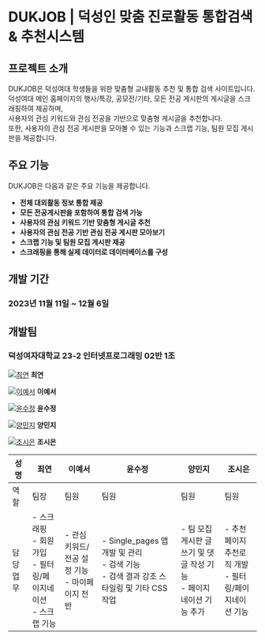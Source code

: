 # DUKJOB | 덕성인 맞춤 진로활동 통합검색 & 추천시스템

## 프로젝트 소개

DUKJOB은 덕성여대 학생들을 위한 맞춤형 교내활동 추천 및 통합 검색 사이트입니다. <br>
덕성여대 메인 홈페이지의 행사/특강, 공모전/기타, 모든 전공 게시판의 게시글을 스크래핑하여 제공하며, <br>사용자의 관심 키워드와 관심 전공을 기반으로 맞춤형 게시글을 추천합니다. <br>
또한, 사용자의 관심 전공 게시판을 모아볼 수 있는 기능과 스크랩 기능, 팀원 모집 게시판을 제공합니다.



## 주요 기능

DUKJOB은 다음과 같은 주요 기능을 제공합니다.

* **전체 대외활동 정보 통합 제공**
* **모든 전공게시판을 포함하여 통합 검색 가능**
* **사용자의 관심 키워드 기반 맞춤형 게시글 추천**
* **사용자의 관심 전공 기반 관심 전공 게시판 모아보기**
* **스크랩 기능 및 팀원 모집 게시판 제공**
* **스크래핑을 통해 실제 데이터로 데이터베이스를 구성**



## 개발 기간

### 2023년 11월 11일 ~ 12월 6일

## 개발팀

### 덕성여자대학교 23-2 인터넷프로그래밍 02반 1조



<!-- 구성원 1 -->
[![최연](https://github.com/duksungDjango23/ds_DjangoTeam01/assets/136547010/2a0390c4-aee0-43d8-ad16-7658ed9d61b3)](링크_주소)
**최연**

<!-- 구성원 2 -->
[![이예서](https://github.com/duksungDjango23/ds_DjangoTeam01/assets/136547010/dfee78b1-c165-4b85-9142-24342b9ddb8b)](링크_주소)
**이예서**

<!-- 구성원 3 -->
[![윤수정](https://github.com/duksungDjango23/ds_DjangoTeam01/assets/136547010/2d1235f6-1ccc-4943-a7d9-694826f14f5f)](링크_주소)
**윤수정**

<!-- 구성원 4 -->
[![양민지](https://github.com/duksungDjango23/ds_DjangoTeam01/assets/136547010/3327d053-27d0-4a05-88cd-bc781869759e)](링크_주소)
**양민지**

<!-- 구성원 5 -->
[![조시은](https://github.com/duksungDjango23/ds_DjangoTeam01/assets/136547010/b78cabfa-aa01-457c-8878-510d3d169792)](링크_주소)
**조시은**

| 성명  | 최연                                                         | 이예서                                          | 윤수정                                                         | 양민지                                                      | 조시은                                                       |
|------|---------------------------------------------------------------|-------------------------------------------------|----------------------------------------------------------------|------------------------------------------------------------|--------------------------------------------------------------|
| 역할  | 팀장                                                           | 팀원                                            | 팀원                                                           | 팀원                                                       | 팀원                                                          |
| 담당업무 | - 스크래핑<br> - 회원가입<br>- 필터링/페이지네이션<br> - 스크랩 기능 | - 관심 키워드/전공 설정 기능<br> - 마이페이지 전반  | - Single_pages 앱 개발 및 관리<br>- 검색 기능<br>- 검색 결과 강조 스타일링 및 기타 CSS 작업 | - 팀 모집게시판 글쓰기 및 댓글 작성 기능<br>- 페이지네이션 기능 추가 | - 추천페이지 추천로직 개발<br>- 필터링/페이지네이션 기능 |
